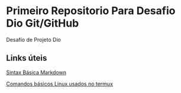 # Primeiro Repositorio Para Desafio Dio Git/GitHub
Desafío de Projeto Dio

## Links úteis
[Sintax Básica Markdown](https://www.markdownguide.org/basic-syntax/)

[Comandos básicos Linux usados no termux](https://wiki.termux.com/wiki/Touch_Keyboard)
